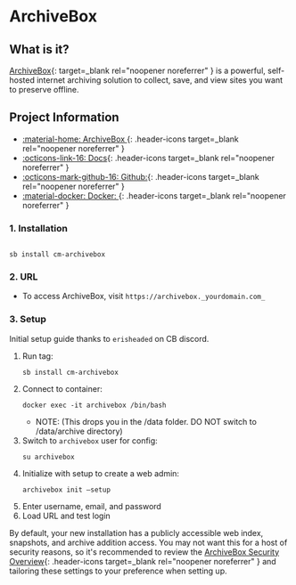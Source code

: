 # ArchiveBox

## What is it?

[ArchiveBox](https://github.com/ArchiveBox/ArchiveBox){: target=_blank rel="noopener noreferrer" } is a powerful, self-hosted internet archiving solution to collect, save, and view sites you want to preserve offline.

## Project Information

- [:material-home: ArchiveBox ](https://github.com/ArchiveBox/ArchiveBox){: .header-icons target=_blank rel="noopener noreferrer" }
- [:octicons-link-16: Docs](https://github.com/ArchiveBox/ArchiveBox/wiki){: .header-icons target=_blank rel="noopener noreferrer" }
- [:octicons-mark-github-16: Github:](GITHUBLINK){: .header-icons target=_blank rel="noopener noreferrer" }
- [:material-docker: Docker: ](https://hub.docker.com/r/archivebox/archivebox){: .header-icons target=_blank rel="noopener noreferrer" }

### 1. Installation

``` shell

sb install cm-archivebox

```

### 2. URL

- To access ArchiveBox, visit `https://archivebox._yourdomain.com_`

### 3. Setup

Initial setup guide thanks to `erisheaded` on CB discord.

1. Run tag:
    ``` { .shell }
    sb install cm-archivebox
    ```
2. Connect to container:
   ``` { .shell }
   docker exec -it archivebox /bin/bash
   ```
   - NOTE: (This drops you in the /data folder. DO NOT switch to /data/archive directory)
3. Switch to `archivebox` user for config:
   ``` { .shell }
   su archivebox
   ```
4. Initialize with setup to create a web admin:
   ``` { .shell }
   archivebox init —setup
   ```
5. Enter username, email, and password
6. Load URL and test login

By default, your new installation has a publicly accessible web index, snapshots, and archive addition access. You may not want this for a host of security reasons, so it's recommended to review the [ArchiveBox Security Overview](https://docs.archivebox.io/en/latest/Security-Overview.html){: .header-icons target=_blank rel="noopener noreferrer" } and tailoring these settings to your preference when setting up.
